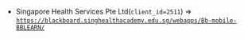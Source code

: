  - Singapore Health Services Pte Ltd(`client_id=2511`) => [`https://blackboard.singhealthacademy.edu.sg/webapps/Bb-mobile-BBLEARN/`](https://blackboard.singhealthacademy.edu.sg/webapps/Bb-mobile-BBLEARN/)

